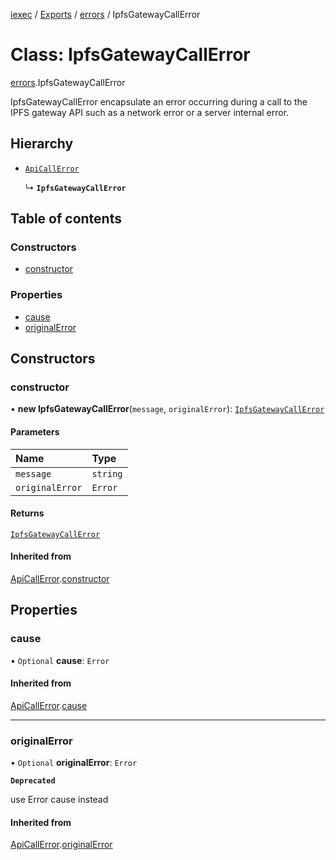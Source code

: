 [iexec](../README.md) / [Exports](../modules.md) / [errors](../modules/errors.md) / IpfsGatewayCallError

# Class: IpfsGatewayCallError

[errors](../modules/errors.md).IpfsGatewayCallError

IpfsGatewayCallError encapsulate an error occurring during a call to the IPFS gateway API such as a network error or a server internal error.

## Hierarchy

- [`ApiCallError`](errors.ApiCallError.md)

  ↳ **`IpfsGatewayCallError`**

## Table of contents

### Constructors

- [constructor](errors.IpfsGatewayCallError.md#constructor)

### Properties

- [cause](errors.IpfsGatewayCallError.md#cause)
- [originalError](errors.IpfsGatewayCallError.md#originalerror)

## Constructors

### constructor

• **new IpfsGatewayCallError**(`message`, `originalError`): [`IpfsGatewayCallError`](errors.IpfsGatewayCallError.md)

#### Parameters

| Name | Type |
| :------ | :------ |
| `message` | `string` |
| `originalError` | `Error` |

#### Returns

[`IpfsGatewayCallError`](errors.IpfsGatewayCallError.md)

#### Inherited from

[ApiCallError](errors.ApiCallError.md).[constructor](errors.ApiCallError.md#constructor)

## Properties

### cause

• `Optional` **cause**: `Error`

#### Inherited from

[ApiCallError](errors.ApiCallError.md).[cause](errors.ApiCallError.md#cause)

___

### originalError

• `Optional` **originalError**: `Error`

**`Deprecated`**

use Error cause instead

#### Inherited from

[ApiCallError](errors.ApiCallError.md).[originalError](errors.ApiCallError.md#originalerror)
